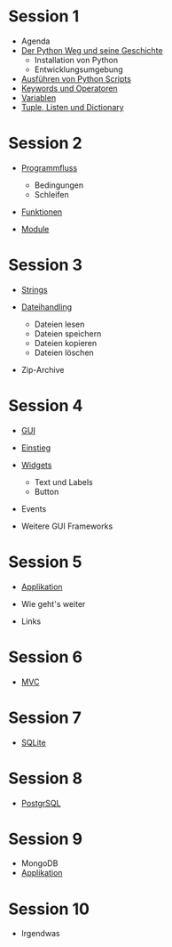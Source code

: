 # Session 1

* Agenda
* [Der Python Weg und seine Geschichte](session1/python_way.md)
  * Installation von Python
  * Entwicklungsumgebung
* [Ausführen von Python Scripts](session1/execute.md)
* [Keywords und Operatoren](session1/operatoren.md)
* [Variablen](session1/variables.md)
* [Tuple, Listen und Dictionary](session1/lists.md)

# Session 2

* [Programmfluss](session2/programflow.md)
  * Bedingungen
  * Schleifen

* [Funktionen](session2/function.md)
* [Module](session2/module.md)

# Session 3

* [Strings](session3/01_strings.md)

* [Dateihandling](session3/02_dateien.md)
  * Dateien lesen
  * Dateien speichern
  * Dateien kopieren
  * Dateien löschen
* Zip-Archive

# Session 4

* [GUI](session4/01_gui.md)
* [Einstieg](session4/02_einstieg.md)
* [Widgets](session4/03_widgets.md)
  * Text und Labels
  * Button

* Events
* Weitere GUI Frameworks

# Session 5

* [Applikation](session5/application.md)
+ Wie geht's weiter
* Links

# Session 6

* [MVC](session6/README.md)

# Session 7

* [SQLite](session7/README.md)

# Session 8

* [PostgrSQL](session8/README.md)

# Session 9

* MongoDB
* [Applikation](session9/README.md)


# Session 10

* Irgendwas